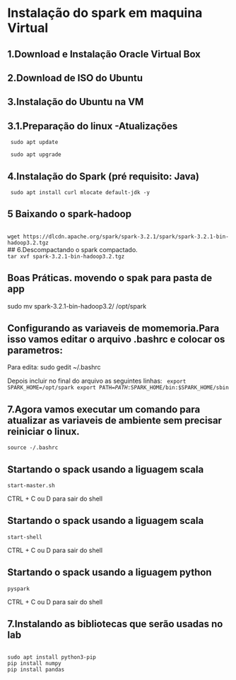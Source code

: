 
# Instalação do spark em maquina Virtual

## 1.Download e Instalação Oracle Virtual Box

## 2.Download de ISO do Ubuntu
## 3.Instalação do Ubuntu na VM

## 3.1.Preparação do linux -Atualizações

<code> sudo apt update </code>

<code> sudo apt upgrade </code>



## 4.Instalação do Spark (pré requisito: Java)

<code> sudo apt install curl mlocate default-jdk -y </code>

## 5 Baixando o spark-hadoop
<code>
wget https://dlcdn.apache.org/spark/spark-3.2.1/spark/spark-3.2.1-bin-hadoop3.2.tgz
</code>
## 6.Descompactando o spark compactado.

<code>
tar xvf spark-3.2.1-bin-hadoop3.2.tgz
</code>

## Boas Práticas. movendo o spak para pasta de app
sudo mv spark-3.2.1-bin-hadoop3.2/ /opt/spark

## Configurando as variaveis de momemoria.Para isso vamos editar o arquivo .bashrc e colocar os parametros:

Para edita:
sudo gedit ~/.bashrc

Depois incluir no final do arquivo as seguintes linhas:
<code>
export SPARK_HOME=/opt/spark
export PATH=$PATH:$SPARK_HOME/bin:$SPARK_HOME/sbin
</code>

## 7.Agora vamos executar um comando para atualizar as variaveis de ambiente sem precisar reiniciar o linux.

<code>source -/.bashrc
</code>

## Startando o spack usando a liguagem scala
<code>start-master.sh </code>

CTRL + C ou D  para sair do shell

## Startando o spack usando a liguagem scala
<code>start-shell </code>

CTRL + C ou D  para sair do shell


## Startando o spack usando a liguagem python
<code>pyspark </code>

CTRL + C ou D  para sair do shell

## 7.Instalando as bibliotecas que serão usadas no lab
<code>
sudo apt install python3-pip </code>

<code>
pip install numpy </code>
<code>
pip install pandas </code>
